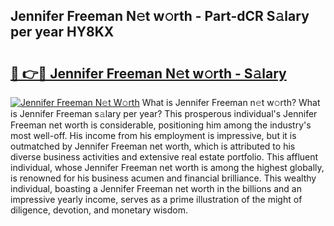 ## Jennifer Freeman N𝚎t w𝚘rth - Part-dCR S𝚊lary per year HY8KX

# <h2><a href="http://gc1fh1.nevu.top/?p=Jennifer+Freeman">🔗 👉🔴 Jennifer Freeman N𝚎t w𝚘rth - S𝚊lary</a></h2>

[![Jennifer Freeman N𝚎t W𝚘rth](https://i.imgur.com/Oavwk0R.jpeg)](http://gc1fh1.nevu.top/?p=Jennifer+Freeman)
What is Jennifer Freeman n𝚎t w𝚘rth? What is Jennifer Freeman s𝚊lary per year?
This prosperous individual's Jennifer Freeman net worth is considerable, positioning him among the industry's most well-off. His income from his employment is impressive, but it is outmatched by Jennifer Freeman net worth, which is attributed to his diverse business activities and extensive real estate portfolio. This affluent individual, whose Jennifer Freeman net worth is among the highest globally, is renowned for his business acumen and financial brilliance. This wealthy individual, boasting a Jennifer Freeman net worth in the billions and an impressive yearly income, serves as a prime illustration of the might of diligence, devotion, and monetary wisdom.
